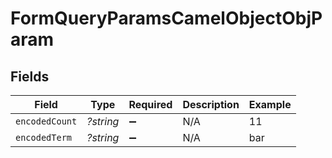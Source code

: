 # FormQueryParamsCamelObjectObjParam


## Fields

| Field              | Type               | Required           | Description        | Example            |
| ------------------ | ------------------ | ------------------ | ------------------ | ------------------ |
| `encodedCount`     | *?string*          | :heavy_minus_sign: | N/A                | 11                 |
| `encodedTerm`      | *?string*          | :heavy_minus_sign: | N/A                | bar                |